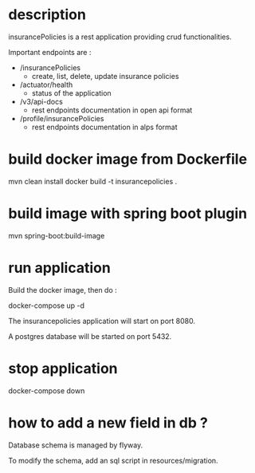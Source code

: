 # description

insurancePolicies is a rest application providing crud functionalities.

Important endpoints are :

- /insurancePolicies
  - create, list, delete, update insurance policies
- /actuator/health
  - status of the application
- /v3/api-docs
  - rest endpoints documentation in open api format
- /profile/insurancePolicies
  - rest endpoints documentation in alps format

# build docker image from Dockerfile

mvn clean install
docker build -t insurancepolicies .

# build image with spring boot plugin

mvn spring-boot:build-image

# run application

Build the docker image, then do :

docker-compose up -d

The insurancepolicies application will start on port 8080.

A postgres database will be started on port 5432.

# stop application

docker-compose down

# how to add a new field in db ?

Database schema is managed by flyway.

To modify the schema, add an sql script in resources/migration.
